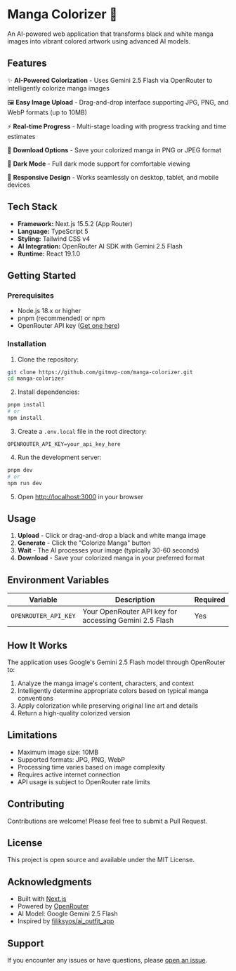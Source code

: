 # Manga Colorizer 🎨

An AI-powered web application that transforms black and white manga images into vibrant colored artwork using advanced AI models.

## Features

✨ **AI-Powered Colorization** - Uses Gemini 2.5 Flash via OpenRouter to intelligently colorize manga images

🖼️ **Easy Image Upload** - Drag-and-drop interface supporting JPG, PNG, and WebP formats (up to 10MB)

⚡ **Real-time Progress** - Multi-stage loading with progress tracking and time estimates

💾 **Download Options** - Save your colorized manga in PNG or JPEG format

🌙 **Dark Mode** - Full dark mode support for comfortable viewing

📱 **Responsive Design** - Works seamlessly on desktop, tablet, and mobile devices

## Tech Stack

- **Framework:** Next.js 15.5.2 (App Router)
- **Language:** TypeScript 5
- **Styling:** Tailwind CSS v4
- **AI Integration:** OpenRouter AI SDK with Gemini 2.5 Flash
- **Runtime:** React 19.1.0

## Getting Started

### Prerequisites

- Node.js 18.x or higher
- pnpm (recommended) or npm
- OpenRouter API key ([Get one here](https://openrouter.ai/))

### Installation

1. Clone the repository:
```bash
git clone https://github.com/gitmvp-com/manga-colorizer.git
cd manga-colorizer
```

2. Install dependencies:
```bash
pnpm install
# or
npm install
```

3. Create a `.env.local` file in the root directory:
```env
OPENROUTER_API_KEY=your_api_key_here
```

4. Run the development server:
```bash
pnpm dev
# or
npm run dev
```

5. Open [http://localhost:3000](http://localhost:3000) in your browser

## Usage

1. **Upload** - Click or drag-and-drop a black and white manga image
2. **Generate** - Click the "Colorize Manga" button
3. **Wait** - The AI processes your image (typically 30-60 seconds)
4. **Download** - Save your colorized manga in your preferred format

## Environment Variables

| Variable | Description | Required |
|----------|-------------|----------|
| `OPENROUTER_API_KEY` | Your OpenRouter API key for accessing Gemini 2.5 Flash | Yes |

## How It Works

The application uses Google's Gemini 2.5 Flash model through OpenRouter to:
1. Analyze the manga image's content, characters, and context
2. Intelligently determine appropriate colors based on typical manga conventions
3. Apply colorization while preserving original line art and details
4. Return a high-quality colorized version

## Limitations

- Maximum image size: 10MB
- Supported formats: JPG, PNG, WebP
- Processing time varies based on image complexity
- Requires active internet connection
- API usage is subject to OpenRouter rate limits

## Contributing

Contributions are welcome! Please feel free to submit a Pull Request.

## License

This project is open source and available under the MIT License.

## Acknowledgments

- Built with [Next.js](https://nextjs.org/)
- Powered by [OpenRouter](https://openrouter.ai/)
- AI Model: Google Gemini 2.5 Flash
- Inspired by [filiksyos/ai_outfit_app](https://github.com/filiksyos/ai_outfit_app)

## Support

If you encounter any issues or have questions, please [open an issue](https://github.com/gitmvp-com/manga-colorizer/issues).
